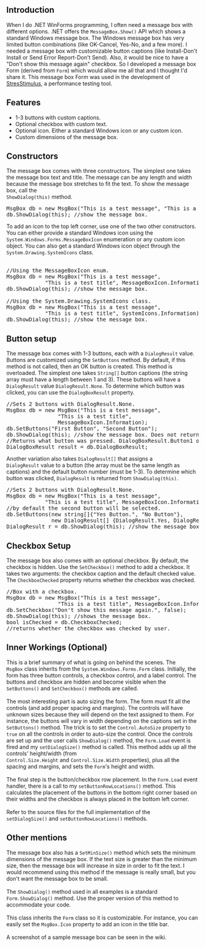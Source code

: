 <h2>Introduction</h2>

When I do .NET WinForms programming, I often need a message box with 
different options. .NET offers the <code>MessageBox.Show()</code> API which 
shows a standard Windows message box. The Windows message box has very limited 
button combinations (like OK-Cancel, Yes-No, and a few more). I needed a message 
box with customizable button captions (like Install-Don't Install or Send Error 
Report-Don't Send). Also, it would be nice to have a "Don't show this message 
again" checkbox. So I developed a message box Form (derived from <code>Form</code>) 
which would allow me all that and I thought I'd share it. This message box Form was used in the development of <a href="http://www.stresstimulus.com">StresStimulus</a>, a performance testing tool.
<h2>Features</h2>
<ul>
	<li>1-3 buttons with custom captions.</li>
	<li>Optional checkbox with custom text.</li>
	<li>Optional icon. Either a standard Windows icon or any custom icon.</li>
	<li>Custom dimensions of the message box.</li>
</ul>
<h2>Constructors</h2>
The message box comes with three constructors. The simplest one takes the 
message box text and title. The message can be any length and width because the 
message box stretches to fit the text. To show the message box, call the <code>
ShowDialog(this)</code> method.<br>

<pre>MsgBox db = new MsgBox("This is a test message", "This is a test title");
db.ShowDialog(this); //show the message box.</pre>
To add an icon to the top 
left corner, use one of the two other constructors. You can either provide a 
standard Windows icon using the <code>System.Windows.Forms.MessageBoxIcon</code> enumeration 
or any custom icon object. You can also get a standard Windows icon object 
through the <code>System.Drawing.SystemIcons</code> class.<br><br>
<pre>//Using the MessageBoxIcon enum. 
MsgBox db = new MsgBox("This is a test message", 
            "This is a test title", MessageBoxIcon.Information);
db.ShowDialog(this); //show the message box.

//Using the System.Drawing.SystemIcons class.
MsgBox db = new MsgBox("This is a test message", 
            "This is a test title", SystemIcons.Information);
db.ShowDialog(this); //show the message box.</pre>
<h2>Button setup</h2>
<p>The message box comes with 1-3 buttons, each with a <code>DialogResult</code> 
value. Buttons are customized using the <code>SetButtons</code> method. By 
default, if this method is not called, then an OK button is created. This method 
is overloaded. The simplest one takes <code>String[]</code> button captions (the 
string array must have a length between 1 and 3). These buttons will have a
<code>DialogResult</code> value <code>DialogResult.None</code>. To determine 
which button was clicked, you can use the <code>DialogBoxResult</code> property.</p>
<pre>//Sets 2 buttons with DialogResult.None.
MsgBox db = new MsgBox("This is a test message", 
                "This is a test title", 
                MessageBoxIcon.Information);
db.SetButtons("First Button", "Second Button");
db.ShowDialog(this); //show the message box. Does not return a DialogResult value.
//Returns what button was pressed. DialogBoxResult.Button1 or DialogBoxResult.Button2
DialogBoxResult result = db.DialogBoxResult;</pre>
Another variation also takes <code>DialogResult[]</code> that assigns a <code>
DialogResult</code> value to a button (the array must be the same length as 
captions) and the default button number (must be 1-3). To determine which button 
was clicked, <code>DialogResult</code> is returned from <code>ShowDialog(this)</code>.
<pre>//Sets 2 buttons with DialogResult.None.
MsgBox db = new MsgBox("This is a test message", 
            "This is a test title", MessageBoxIcon.Information);
//by default the second button will be selected.
db.SetButtons(new string[]{"Yes Button.", "No Button"}, 
              new DialogResult[] {DialogResult.Yes, DialogResult.No}, 2);
DialogResult r = db.ShowDialog(this); //show the message box and return the DialogResult.
</pre>
<h2>Checkbox Setup</h2>
The message box also comes with an optional checkbox. By default, the 
checkbox is hidden. Use the <code>SetCheckbox()</code> method to add a checkbox. 
It takes two arguments: the checkbox caption and the default checked value. The
<code>CheckboxChecked</code> property returns whether the checkbox was checked.
<pre>//Box with a checkbox.
MsgBox db = new MsgBox("This is a test message", 
                "This is a test title", MessageBoxIcon.Information);
db.SetCheckbox("Don't show this message again.", false);
db.ShowDialog(this); //shows the message box.
bool isChecked = db.CheckboxChecked;
//returns whether the checkbox was checked by user.
</pre>
<h2>Inner Workings (Optional)</h2>
This is a brief summary of what is going on behind the scenes. The <code>
MsgBox</code> class inherits from the <code>System.Windows.Forms.Form</code> 
class. Initially, the form has three button controls, a checkbox control, and a 
label control. The buttons and checkbox are hidden and become visible when the
<code>SetButtons()</code> and <code>SetCheckbox()</code> methods are called.<br><br>
The most interesting part is auto sizing the form. The form must fit all the 
controls (and add proper spacing and margins). The controls will have unknown 
sizes because they will depend on the text assigned to them. For instance, the 
buttons will vary in width depending on the captions set in the <code>
SetButtons()</code> method. The trick is to set the <code>Control.AutoSize</code> 
property to <code>true</code> on all the controls in order to auto-size the 
control. Once the controls are set up and the user calls <code>ShowDialog()</code> 
method, the <code>Form.Load</code> event is fired and my <code>setDialogSize()</code> 
method is called. This method adds up all the controls' height/width (from <code>
Control.Size.Height</code> and <code>Control.Size.Width</code> properties), plus 
all the spacing and margins, and sets the <code>Form</code>'s height and width.<br><br>
The final step is the button/checkbox row placement. In the <code>Form.Load</code> 
event handler, there is a call to my <code>setButtonRowLocations()</code> 
method. This calculates the placement of the buttons in the bottom right corner 
based on their widths and the checkbox is always placed in the bottom left 
corner.<br><br>
Refer to the source files for the full implementation of the <code>
setDialogSize()</code> and <code>setButtonRowLocations()</code> methods.<br>
<h2>Other mentions</h2>
The message box also has a <code>SetMinSize()</code> method which sets the 
minimum dimensions of the message box. If the text size is greater than the 
minimum size, then the message box will increase in size in order to fit the 
text. I would recommend using this method if the message is really small, but 
you don't want the message box to be small.<br><br>
The <code>ShowDialog()</code> method used in all examples is a standard <code>
Form.ShowDialog()</code> method. Use the proper version of this method to 
accommodate your code.<br><br>
This class inherits the <code>Form</code> class so it is customizable. For 
instance, you can easily set the <code>MsgBox.Icon</code> property to add an 
icon in the title bar.<br><br>
A screenshot of a sample message box can be seen in the wiki.

